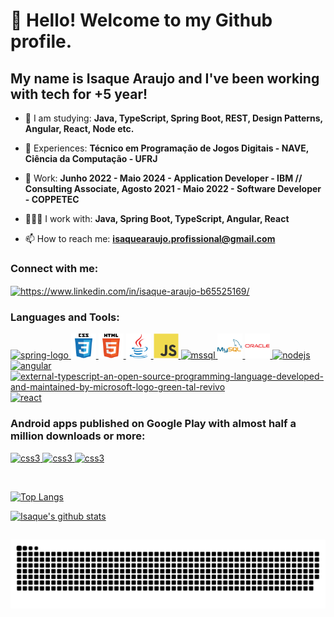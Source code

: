 # 👋 Hello! Welcome to my Github profile.
## My name is Isaque Araujo and I've been working with tech for +5 year!

- 🌱 I am studying: **Java, TypeScript, Spring Boot, REST, Design Patterns, Angular, React, Node etc.**

- 📄 Experiences: **Técnico em Programação de Jogos Digitais - NAVE, Ciência da Computação - UFRJ**

- 🤩 Work: **Junho 2022 - Maio 2024 - Application Developer - IBM // Consulting Associate, Agosto 2021 - Maio 2022 - Software Developer - COPPETEC**

- 👩🏻‍💻 I work with: **Java, Spring Boot, TypeScript, Angular, React**

- 📫 How to reach me: **isaquearaujo.profissional@gmail.com**

<h3 align="left">Connect with me:</h3>
<p align="left">
<a href="https://www.linkedin.com/in/isaque-araujo-b65525169/" target="blank"><img align="center" src="https://raw.githubusercontent.com/rahuldkjain/github-profile-readme-generator/master/src/images/icons/Social/linked-in-alt.svg" alt="https://www.linkedin.com/in/isaque-araujo-b65525169/" height="30" width="40" /></a>
</p>

<h3 align="left">Languages and Tools:</h3>
<p align="left"> <a href="https://spring.io/projects/spring-boot" target="_blank" rel="noreferrer"> <img width="40" height="40" src="https://img.icons8.com/color/48/spring-logo.png" alt="spring-logo"/> </a> <a href="https://www.w3schools.com/css/" target="_blank" rel="noreferrer"> <img src="https://raw.githubusercontent.com/devicons/devicon/master/icons/css3/css3-original-wordmark.svg" alt="css3" width="40" height="40"/> </a> <a href="https://www.w3.org/html/" target="_blank" rel="noreferrer"> <img src="https://raw.githubusercontent.com/devicons/devicon/master/icons/html5/html5-original-wordmark.svg" alt="html5" width="40" height="40"/> </a> <a href="https://www.java.com" target="_blank" rel="noreferrer"> <img src="https://raw.githubusercontent.com/devicons/devicon/master/icons/java/java-original.svg" alt="java" width="40" height="40"/> </a> <a href="https://developer.mozilla.org/en-US/docs/Web/JavaScript" target="_blank" rel="noreferrer"> <img src="https://raw.githubusercontent.com/devicons/devicon/master/icons/javascript/javascript-original.svg" alt="javascript" width="40" height="40"/> </a> <a href="https://www.microsoft.com/en-us/sql-server" target="_blank" rel="noreferrer"> <img src="https://www.svgrepo.com/show/303229/microsoft-sql-server-logo.svg" alt="mssql" width="40" height="40"/> </a> <a href="https://www.mysql.com/" target="_blank" rel="noreferrer"> <img src="https://raw.githubusercontent.com/devicons/devicon/master/icons/mysql/mysql-original-wordmark.svg" alt="mysql" width="40" height="40"/> </a> <a href="https://www.oracle.com/" target="_blank" rel="noreferrer"> <img src="https://raw.githubusercontent.com/devicons/devicon/master/icons/oracle/oracle-original.svg" alt="oracle" width="40" height="40"/> </a> <a href="https://nodejs.org/en" target="_blank" rel="noreferrer"><img alt="nodejs" width="40" height="40" src="https://img.icons8.com/color/48/000000/nodejs.png"/></a> <a href="https://nodejs.org/en" target="_blank" rel="noreferrer"><img alt="angular" width="40" height="40" src="https://img.icons8.com/color/48/000000/angularjs.png"/></a> <a href="https://www.typescriptlang.org/" target="_blank" rel="noreferrer"><img width="40" height="40" src="https://img.icons8.com/external-tal-revivo-green-tal-revivo/48/external-typescript-an-open-source-programming-language-developed-and-maintained-by-microsoft-logo-green-tal-revivo.png" alt="external-typescript-an-open-source-programming-language-developed-and-maintained-by-microsoft-logo-green-tal-revivo"/></a> <a href="https://react.dev/" target="_blank" rel="noreferrer"><img width="40" height="40" src="https://img.icons8.com/ios-glyphs/48/react.png" alt="react"/></a></p>

<h3 align="left">Android apps published on Google Play with almost half a million downloads or more:</h3>
<p align="left"> <a href="https://play.google.com/store/apps/details?id=br.com.isaque.app.citacoes" target="_blank" rel="noreferrer"> <img src="https://play-lh.googleusercontent.com/53fMMkMmfrp_SLo5VDj4y5ZzY8-quGkXn0TCV4fPwvnJs1CPfnCFOFC05WnTGjYLLoI=w240-h480-rw" alt="css3" width="40" height="40"/> </a> <a href="https://play.google.com/store/apps/details?id=br.com.isaque.app.redaoenemnota1000" target="_blank" rel="noreferrer"> <img src="https://play-lh.googleusercontent.com/9MNWpHyJTKFzzvhN3PU2nYsdcUbe9Lnu311k6pWsAKJ21Nh-BrpA4WC1F3fTFlG18-Q=w240-h480-rw" alt="css3" width="40" height="40"/> </a> <a href="https://play.google.com/store/apps/details?id=app.isaque.com.br.sorteadopessoasenumeros" target="_blank" rel="noreferrer"> <img src="https://play-lh.googleusercontent.com/mL1bjw3uuGVRB1W7uOKlVNydfJqj4sz7eEFU39IN47KXet-RLGxk30-HR3S5iohrLQ=w240-h480-rw" alt="css3" width="40" height="40"/> </a></p>

<br>

[![Top Langs](https://github-readme-stats.vercel.app/api/top-langs/?username=isaquearaujoprofissional&layout=compact&theme=cobalt)](https://github.com/isaquearaujoprofissional/github-readme-stats)

[![Isaque's github stats](https://github-readme-stats-sigma-five.vercel.app/api?username=isaquearaujoprofissional&hide=issues&show_icons=true&theme=cobalt)](https://github.com/anuraghazra/github-readme-stats)

##
![github contribution grid snake animation](https://raw.githubusercontent.com/platane/platane/output/github-contribution-grid-snake.svg)